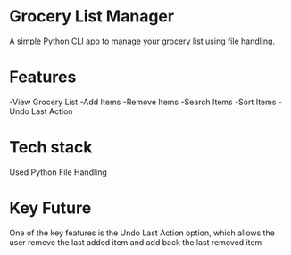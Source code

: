 # Grocery List Manager
A simple Python CLI app to manage your grocery list using file handling.

# Features
-View Grocery List
-Add Items
-Remove Items
-Search Items
-Sort Items
-Undo Last Action

# Tech stack
Used Python File Handling

# Key Future
One of the key features is the Undo Last Action option, which allows the user remove the last added item and add back the last removed item
